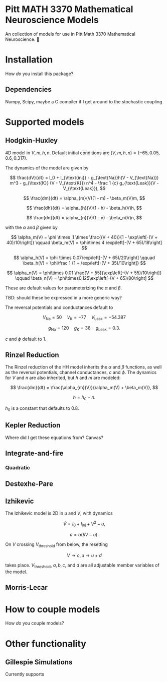 # Pitt MATH 3370 Mathematical Neuroscience Models

An collection of models for use in Pitt Math 3370 Mathematical Neuroscience. :brain:

# Installation
How *do* you install this package?

## Dependencies

Numpy, Scipy, maybe a C compiler if I get around to the stochastic coupling

# Supported models
## Hodgkin-Huxley
4D model in $V, m, h, n$. Default initial conditions are $(V, m, h, n) = (-65,
0.05, 0.6, 0.317)$. 

The dynamics of the model are given by

$$
\frac{dV}{dt} = I_0 + I_{\\text{inj}} - g_{\text{Na}}h(V - V_{\text{Na}}) m^3 -
g_{\\text{K}} (V - V_{\text{K}}) n^4 - \frac 1 {c} g_{\text{Leak}}(V -
V_{\\text{Leak}}),
$$

$$
\frac{dm}{dt} = \alpha_{m}(V)(1 - m) - \beta_m(V)m,
$$

$$
\frac{dh}{dt} = \alpha_{h}(V)(1 - h) - \beta_h(V)h,
$$

$$
\frac{dn}{dt} = \alpha_{n}(V)(1 - n) - \beta_n(V)n,
$$

with the $\alpha$ and $\beta$ given by

$$
\alpha_m(V) = \phi \times .1 \times \frac{(V + 40)}{1 - \exp\left[-(V +
40)/10\right]}
\qquad
\beta_m(V) = \phi\times 4 \exp\left[-(V + 65)/18\right]
$$

$$
\alpha_h(V) = \phi \times 0.07\exp\left[-(V + 65)/20\right]
\qquad 
\beta_h(V) = \phi\frac 1 {1 + \exp\left[-(V + 35)/10\right]}
$$

$$
\alpha_n(V) = \phi\times 0.01 \frac{V + 55}{\exp\left[-(V + 55)/10\right]}
\qquad
\beta_n(V) = \phi\times0.125\exp\left[-(V + 65)/80\right]
$$

These are default values for parameterizing the $\alpha$ and $\beta$. 

TBD: should these be expressed in a more generic way? 

The reversal potentials and conductances default to

$$
V_{\text{Na}} = 50 \quad V_{\text{K}} = -77 \quad V_{\text{Leak}} = -54.387
$$

$$
g_{\text{Na}} = 120 \quad g_{\text{K}} = 36 \quad g_{\text{Leak}} = 0.3.
$$

$c$ and $\phi$ default to 1. 

## Rinzel Reduction

The Rinzel reduction of the HH model inherits the $\alpha$ and $\beta$
functions, as well as the reversal potentials, channel conductances, $c$ and
$\phi$. The dynamics for $V$ and $n$ are also inherited, but $h$ and $m$ are
modeled: 

$$
\frac{dm}{dt} = \frac{\alpha_{m}(V)}{\alpha_m(V) + \beta_m(V)},
$$

$$
h = h_0 - n.
$$

$h_0$ is a constant that defaults to 0.8.

## Kepler Reduction

Where did I get these equations from? Canvas?

## Integrate-and-fire
### Quadratic

## Destexhe-Pare


## Izhikevic

The Izhikevic model is 2D in $u$ and $V$, with dynamics

$$
\dot V = I_0 + I_{\text{inj}} + V^2 - u,
$$

$$
\dot u = a(bV - u).
$$

On $V$ crossing $V_{\text{threshold}}$ from below, the resetting

$$
V\to c, u \to u + d
$$

takes place. $V_{\text{threshold}}$, $a, b, c$, and $d$ are all adjustable
member variables of the model. 


## Morris-Lecar

# How to couple models
How *do* you couple models?

# Other functionality

## Gillespie Simulations
Currently supports 
